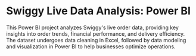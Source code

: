 # Swiggy Live Data Analysis: Power BI
This Power BI project analyzes Swiggy's live order data, providing key insights into order trends, financial performance, and delivery efficiency. The dataset undergoes data cleaning in Excel, followed by data modeling and visualization in Power BI to help businesses optimize operations.
